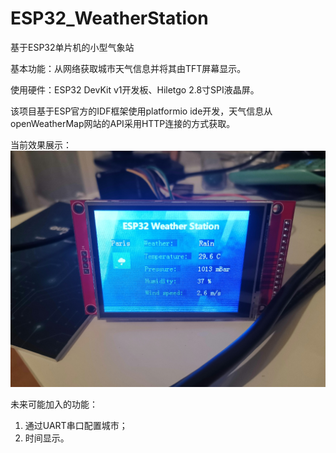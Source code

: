 # ESP32_WeatherStation
基于ESP32单片机的小型气象站

基本功能：从网络获取城市天气信息并将其由TFT屏幕显示。

使用硬件：ESP32 DevKit v1开发板、Hiletgo 2.8寸SPI液晶屏。

该项目基于ESP官方的IDF框架使用platformio ide开发，天气信息从openWeatherMap网站的API采用HTTP连接的方式获取。

当前效果展示：![image](https://github.com/taqinlaodedie/ESP32_WeatherStation/blob/master/img/res.png)

未来可能加入的功能：
  1. 通过UART串口配置城市；
  2. 时间显示。
